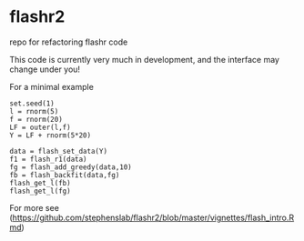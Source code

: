 # flashr2
repo for refactoring flashr code

This code is currently very much in development, and the interface may change
under you! 

For a minimal example
```
set.seed(1)
l = rnorm(5)
f = rnorm(20)
LF = outer(l,f)
Y = LF + rnorm(5*20)

data = flash_set_data(Y)
f1 = flash_r1(data)
fg = flash_add_greedy(data,10)
fb = flash_backfit(data,fg)
flash_get_l(fb)
flash_get_l(fg)
```

For more see 
(https://github.com/stephenslab/flashr2/blob/master/vignettes/flash_intro.Rmd)
